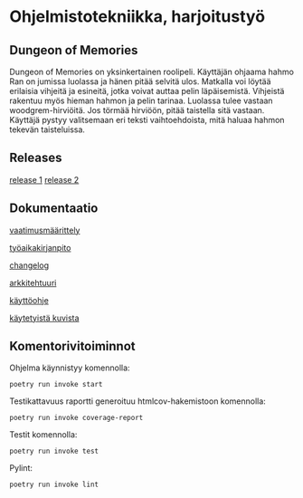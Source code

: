 # Ohjelmistotekniikka, harjoitustyö
## Dungeon of Memories
Dungeon of Memories on yksinkertainen roolipeli. Käyttäjän ohjaama hahmo Ran on jumissa luolassa ja hänen pitää selvitä ulos. Matkalla voi löytää erilaisia vihjeitä ja esineitä, jotka voivat auttaa pelin läpäisemistä. Vihjeistä rakentuu myös hieman hahmon ja pelin tarinaa. Luolassa tulee vastaan woodgrem-hirviöitä. Jos törmää hirviöön, pitää taistella sitä vastaan. Käyttäjä pystyy valitsemaan eri teksti vaihtoehdoista, mitä haluaa hahmon tekevän taisteluissa.

## Releases
[release 1](https://github.com/emlyy/ot-harjoitustyo/releases/tag/viikko5)
[release 2](https://github.com/emlyy/ot-harjoitustyo/releases/tag/viikko6)

## Dokumentaatio
[vaatimusmäärittely](https://github.com/emlyy/ot-harjoitustyo/blob/master/dokumentaatio/vaatimusmaarittely.md)

[työaikakirjanpito](https://github.com/emlyy/ot-harjoitustyo/blob/master/dokumentaatio/tyoaikakirjanpito.md)

[changelog](https://github.com/emlyy/ot-harjoitustyo/blob/master/dokumentaatio/changelog.md)

[arkkitehtuuri](https://github.com/emlyy/ot-harjoitustyo/blob/master/dokumentaatio/arkkitehtuuri.md)

[käyttöohje](https://github.com/emlyy/ot-harjoitustyo/blob/master/dokumentaatio/kayttoohje.md)

[käytetyistä kuvista](https://github.com/emlyy/ot-harjoitustyo/blob/master/dokumentaatio/lainatut_kuvat.md)


## Komentorivitoiminnot
Ohjelma käynnistyy komennolla:
```
poetry run invoke start
```
Testikattavuus raportti generoituu htmlcov-hakemistoon komennolla:
```
poetry run invoke coverage-report
```
Testit komennolla:
```
poetry run invoke test
```
Pylint:
```
poetry run invoke lint
```
